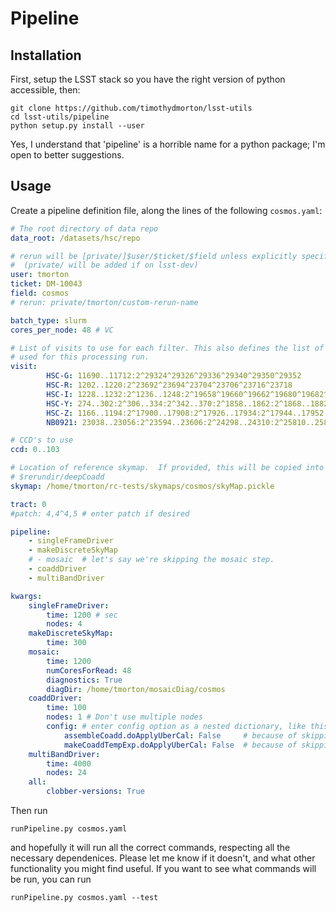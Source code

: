 # Pipeline

## Installation

First, setup the LSST stack so you have the right version of python accessible, then:

```
git clone https://github.com/timothydmorton/lsst-utils
cd lsst-utils/pipeline
python setup.py install --user
```
Yes, I understand that 'pipeline' is a horrible name for a python package; I'm open to better suggestions.  

## Usage

Create a pipeline definition file, along the lines of the following `cosmos.yaml`:

```yaml
# The root directory of data repo
data_root: /datasets/hsc/repo

# rerun will be [private/]$user/$ticket/$field unless explicitly specified
#  (private/ will be added if on lsst-dev)
user: tmorton
ticket: DM-10043
field: cosmos
# rerun: private/tmorton/custom-rerun-name

batch_type: slurm
cores_per_node: 48 # VC

# List of visits to use for each filter. This also defines the list of filters
# used for this processing run.
visit:
        HSC-G: 11690..11712:2^29324^29326^29336^29340^29350^29352
        HSC-R: 1202..1220:2^23692^23694^23704^23706^23716^23718
        HSC-I: 1228..1232:2^1236..1248:2^19658^19660^19662^19680^19682^19684^19694^19696^19698^19708^19710^19712^30482..30504:2
        HSC-Y: 274..302:2^306..334:2^342..370:2^1858..1862:2^1868..1882:2^11718..11742:2^22602..22608:2^22626..22632:2^22642..22648:2^22658..22664:2
        HSC-Z: 1166..1194:2^17900..17908:2^17926..17934:2^17944..17952:2^17962^28354..28402:2
        NB0921: 23038..23056:2^23594..23606:2^24298..24310:2^25810..25816:2

# CCD's to use
ccd: 0..103

# Location of reference skymap.  If provided, this will be copied into
# $rerundir/deepCoadd
skymap: /home/tmorton/rc-tests/skymaps/cosmos/skyMap.pickle

tract: 0
#patch: 4,4^4,5 # enter patch if desired

pipeline:
    - singleFrameDriver
    - makeDiscreteSkyMap
    # - mosaic  # let's say we're skipping the mosaic step.
    - coaddDriver
    - multiBandDriver

kwargs:
    singleFrameDriver:
        time: 1200 # sec
        nodes: 4
    makeDiscreteSkyMap:
        time: 300
    mosaic:
        time: 1200
        numCoresForRead: 48
        diagnostics: True
        diagDir: /home/tmorton/mosaicDiag/cosmos
    coaddDriver:
        time: 100
        nodes: 1 # Don't use multiple nodes 
        config: # enter config option as a nested dictionary, like this.
            assembleCoadd.doApplyUberCal: False     # because of skipping mosaic.py
            makeCoaddTempExp.doApplyUberCal: False  # because of skipping mosaic.py       
    multiBandDriver:
        time: 4000
        nodes: 24
    all:
        clobber-versions: True

```

Then run

```
runPipeline.py cosmos.yaml
```
and hopefully it will run all the correct commands, respecting all the necessary dependenices.  Please let me know if it doesn't, and what other functionality you might find useful. If you want to see what commands will be run, you can run
```
runPipeline.py cosmos.yaml --test
```
